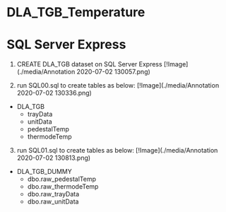 # DLA_TGB_Temperature

# SQL Server Express
1. CREATE DLA_TGB dataset on SQL Server Express
[!Image](./media/Annotation 2020-07-02 130057.png)

2. run SQL00.sql to create tables as below:
[!Image](./media/Annotation 2020-07-02 130336.png)
  - DLA_TGB
    - trayData
    - unitData
    - pedestalTemp
    - thermodeTemp
    
3. run SQL01.sql to create tables as below:
[!Image](./media/Annotation 2020-07-02 130813.png)
  - DLA_TGB_DUMMY
    - dbo.raw_pedestalTemp
    - dbo.raw_thermodeTemp
    - dbo.raw_trayData
    - dbo.raw_unitData
    
    

